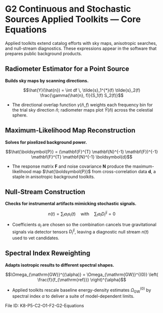 # G2 Continuous and Stochastic Sources Applied Toolkits — Core Equations

Applied toolkits extend catalog efforts with sky maps, anisotropic searches, and null-stream diagnostics. These expressions appear in the software that prepares public background products.

## Radiometer Estimator for a Point Source
**Builds sky maps by scanning directions.**

$$\hat{Y}(\hat{n}) = \int df \, \tilde{s}_1^{*}(f) \tilde{s}_2(f) \frac{\gamma(\hat{n}, f)}{S_1(f) S_2(f)}$$

- The directional overlap function $\gamma(\hat{n}, f)$ weights each frequency bin for the trial sky direction $\hat{n}$; radiometer maps plot $\hat{Y}(\hat{n})$ across the celestial sphere.

## Maximum-Likelihood Map Reconstruction
**Solves for pixelized background power.**

$$\hat{\boldsymbol{P}} = (\mathbf{F}^{T} \mathbf{N}^{-1} \mathbf{F})^{-1} \mathbf{F}^{T} \mathbf{N}^{-1} \boldsymbol{d}$$

- The response matrix $\mathbf{F}$ and noise covariance $\mathbf{N}$ produce the maximum-likelihood map $\hat{\boldsymbol{P}}$ from cross-correlation data $\boldsymbol{d}$, a staple in anisotropic background toolkits.

## Null-Stream Construction
**Checks for instrumental artifacts mimicking stochastic signals.**

$$n(t) = \sum_{I} a_I s_I(t) \quad \text{with} \quad \sum_{I} a_I D_I^{ij} = 0$$

- Coefficients $a_I$ are chosen so the combination cancels true gravitational signals via detector tensors $D_I^{ij}$, leaving a diagnostic null stream $n(t)$ used to vet candidates.

## Spectral Index Reweighting
**Adapts isotropic results to different spectral shapes.**

$$\Omega_{\mathrm{GW}}^{(\alpha)} = \Omega_{\mathrm{GW}}^{(0)} \left( \frac{f}{f_{\mathrm{ref}}} \right)^{\alpha}$$

- Applied toolkits rescale baseline energy-density estimates $\Omega_{\mathrm{GW}}^{(0)}$ by spectral index $\alpha$ to deliver a suite of model-dependent limits.

File ID: K8-P5-C2-O1-F2-G2-Equations
